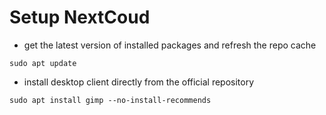 # Setup NextCoud

* get the latest version of installed packages and refresh the repo cache
```
sudo apt update
```

* install desktop client directly from the official repository
```
sudo apt install gimp --no-install-recommends
```
